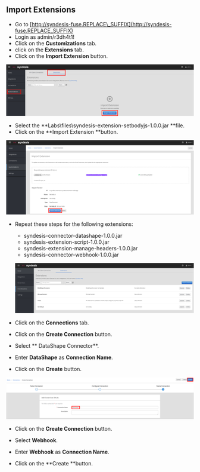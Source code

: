 ## Import Extensions

* Go to [http://syndesis-fuse.REPLACE\_SUFFIX](http://syndesis-fuse.REPLACE_SUFFIX)
* Login as admin/r3dh4t1!
* Click on the **Customizations** tab.
* click on the **Extensions** tab.
* Click on the **Import Extension** button.

![](/images/ignite-Extensions.png)

* Select the **Labs\files\syndesis-extension-setbodyjs-1.0.0.jar **file.
* Click on the **Import Extension **button.

![](/images/ignite-ImportExtension.png)

* Repeat these steps for the following extensions:

  * syndesis-connector-datashape-1.0.0.jar
  * syndesis-extension-script-1.0.0.jar
  * syndesis-extension-manage-headers-1.0.0.jar
  * syndesis-connector-webhook-1.0.0.jar

  ![](/images/ignite-ImportedExtensions.png)

* Click on the **Connections** tab.

* Click on the **Create Connection** button.

* Select ** DataShape Connector**.
* Enter **DataShape** as **Connection Name**.
* Click on the **Create** button.

![](/images/ignite-CreateDataShapeConnection.png)

* Click on the **Create Connection** button.

* Select **Webhook**.
* Enter **Webhook** as **Connection Name**.
* Click on the **Create **button.



